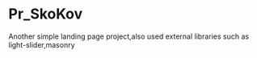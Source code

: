 # Pr_SkoKov

Another simple landing page project,also used external libraries such as light-slider,masonry
